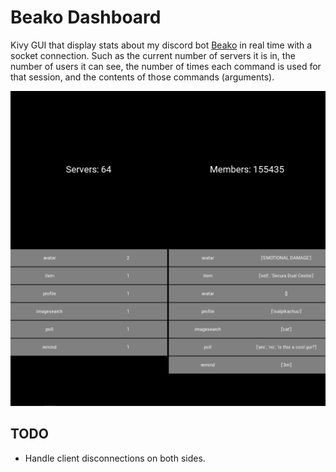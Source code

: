 # Beako Dashboard

Kivy GUI that display stats about my discord bot [Beako](https://github.com/3nws/beako-bot) in real time with a socket connection. Such as the current number of servers it is in, the number of users it can see, the number of times each command is used for that session, and the contents of those commands (arguments).

![Screenshot](https://github.com/3nws/beako-dashboard/blob/master/ss.png?raw=true)

## TODO

- Handle client disconnections on both sides.
